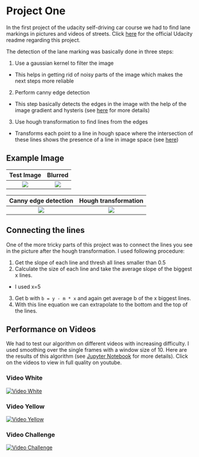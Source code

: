 # Project One
In the first project of the udacity self-driving car course we had to find lane markings in pictures and videos of streets. Click [here](https://github.com/CYHSM/carnd/blob/master/CarND-LaneLines-P1/README_Udacity.md) for the official Udacity readme regarding this project.

The detection of the lane marking was basically done in three steps:

1. Use a gaussian kernel to filter the image
  * This helps in getting rid of noisy parts of the image which makes the next steps more reliable
2. Perform canny edge detection
  * This step basically detects the edges in the image with the help of the image gradient and hysteris (see [here](https://en.wikipedia.org/wiki/Canny_edge_detector) for more details)
3. Use hough transformation to find lines from the edges
  * Transforms each point to a line in hough space where the intersection of these lines shows the presence of a line in image space (see [here](https://en.wikipedia.org/wiki/Hough_transform))

## Example Image

Test Image             |  Blurred
:-------------------------:|:-------------------------:
![](https://github.com/CYHSM/carnd/blob/master/CarND-LaneLines-P1/test_images/pipeline/original.jpg?raw=true)  |  ![](https://github.com/CYHSM/carnd/blob/master/CarND-LaneLines-P1/test_images/pipeline/blur.jpg?raw=true)

Canny edge detection             |  Hough transformation
:-------------------------:|:-------------------------:
![](https://github.com/CYHSM/carnd/blob/master/CarND-LaneLines-P1/test_images/pipeline/canny.jpg?raw=true)  |  ![](https://github.com/CYHSM/carnd/blob/master/CarND-LaneLines-P1/test_images/pipeline/lines.jpg?raw=true)

## Connecting the lines

One of the more tricky parts of this project was to connect the lines you see in the picture after the hough transformation. I used following procedure:

1. Get the slope of each line and thresh all lines smaller than 0.5
2. Calculate the size of each line and take the average slope of the biggest x lines.
  * I used x=5
3. Get b with `b = y - m * x` and again get average b of the x biggest lines.
4. With this line equation we can extrapolate to the bottom and the top of the lines.

## Performance on Videos
We had to test our algorithm on different videos with increasing difficulty. I used smoothing over the single frames with a window size of 10. Here are the results of this algorithm (see [Jupyter Notebook](https://github.com/CYHSM/carnd/blob/master/CarND-LaneLines-P1/P1.ipynb) for more details). Click on the videos to view in full quality on youtube.

### Video White
[![Video White](https://github.com/CYHSM/carnd/blob/master/CarND-LaneLines-P1/white.gif?raw=true)](https://youtu.be/bajgiQuEc38)
### Video Yellow
[![Video Yellow](https://github.com/CYHSM/carnd/blob/master/CarND-LaneLines-P1/yellow.gif?raw=true)](https://youtu.be/-F1OEQzTvcg)
### Video Challenge
[![Video Challenge](https://github.com/CYHSM/carnd/blob/master/CarND-LaneLines-P1/extra.gif?raw=true)](https://youtu.be/g3G53Fcfb64)
